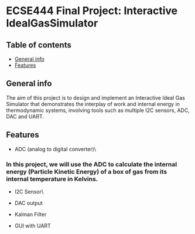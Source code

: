 # ECSE444 Final Project: Interactive IdealGasSimulator
## Table of contents
* [General info](#general-info)
* [Features](#features)
## General info
The aim of this project is to design and implement an Interactive Ideal Gas Simulator that demonstrates the interplay of work and internal energy in thermodynamic systems, involving tools such as multiple I2C sensors, ADC, DAC and UART.
## Features
* ADC (analog to digital converter)\
### In this project, we will use the ADC to calculate the internal energy (Particle Kinetic Energy) of a box of gas from its internal temperature in Kelvins.
* I2C Sensor\

* DAC output
* Kalman Filter
* GUI with UART
